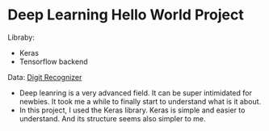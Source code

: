 # Deep Learning Hello World Project

Libraby:
* Keras
* Tensorflow backend

Data:
[Digit Recognizer](https://www.kaggle.com/c/digit-recognizer/data)

* Deep leanring is a very advanced field. It can be super intimidated for newbies. It took me a while to finally start to understand what is it about.  
* In this project, I used the Keras library. Keras is simple and easier to understand. And its structure seems also simpler to me.
